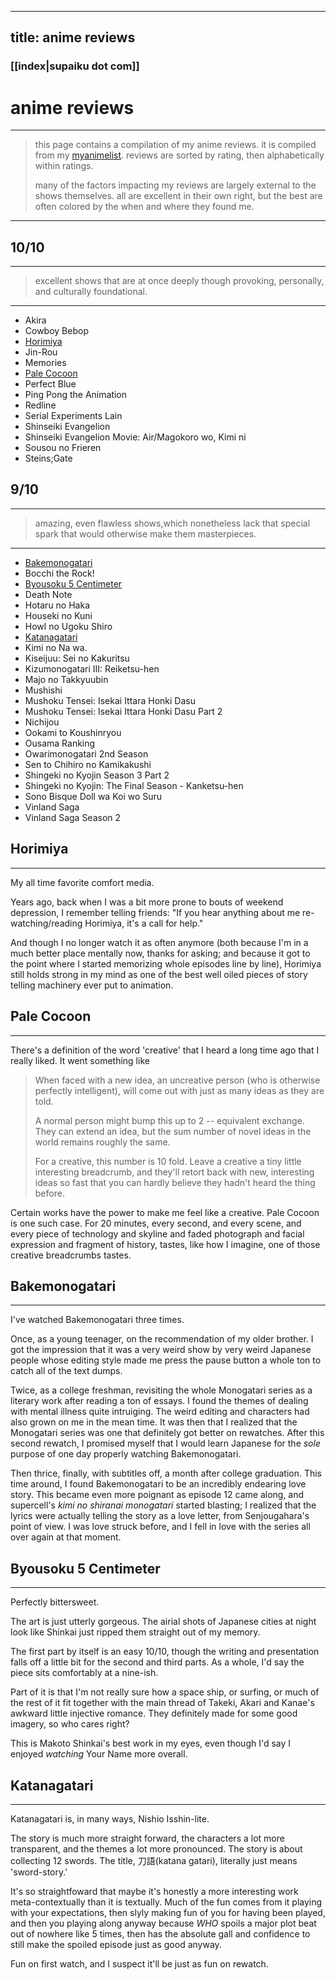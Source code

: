 
---
title: anime reviews
---

### [[index|supaiku dot com]]

<h1 href="" onclick="document.getElementById('darkmode-toggle').click(); return false;">
anime reviews
</h1>


---
> this page contains a compilation of my anime reviews. it is compiled from my [myanimelist](https://myanimelist.net/profile/spikedoanzz). reviews are sorted by rating, then alphabetically within ratings.
>
> many of the factors impacting my reviews are largely external to the shows themselves. all are excellent in their own right, but the best are often colored by the when and where they found me.
---

## 10/10
---
>excellent shows that are at once deeply though provoking, personally, and culturally foundational.
---

* Akira
* Cowboy Bebop
* [Horimiya](#horimiya)
* Jin-Rou
* Memories
* [Pale Cocoon](#pale-cocoon)
* Perfect Blue
* Ping Pong the Animation
* Redline
* Serial Experiments Lain
* Shinseiki Evangelion
* Shinseiki Evangelion Movie: Air/Magokoro wo, Kimi ni
* Sousou no Frieren
* Steins;Gate


## 9/10
---
>amazing, even flawless shows,which nonetheless lack that special spark that would otherwise make them masterpieces.
---

* [Bakemonogatari](#bakemonogatari)
* Bocchi the Rock!
* [Byousoku 5 Centimeter](#byousoku-5-centimeter)
* Death Note
* Hotaru no Haka
* Houseki no Kuni
* Howl no Ugoku Shiro
* [Katanagatari](#katanagatari)
* Kimi no Na wa.
* Kiseijuu: Sei no Kakuritsu
* Kizumonogatari III: Reiketsu-hen
* Majo no Takkyuubin
* Mushishi
* Mushoku Tensei: Isekai Ittara Honki Dasu
* Mushoku Tensei: Isekai Ittara Honki Dasu Part 2
* Nichijou
* Ookami to Koushinryou
* Ousama Ranking
* Owarimonogatari 2nd Season
* Sen to Chihiro no Kamikakushi
* Shingeki no Kyojin Season 3 Part 2
* Shingeki no Kyojin: The Final Season - Kanketsu-hen
* Sono Bisque Doll wa Koi wo Suru
* Vinland Saga
* Vinland Saga Season 2


## Horimiya
---
My all time favorite comfort media.

Years ago, back when I was a bit more prone to bouts of weekend depression, I remember telling friends: "If you hear anything about me re-watching/reading Horimiya, it's a call for help."

And though I no longer watch it as often anymore (both because I'm in a much better place mentally now, thanks for asking; and because it got to the point where I started memorizing whole episodes line by line), Horimiya still holds strong in my mind as one of the best well oiled pieces of story telling machinery ever put to animation.


## Pale Cocoon
---
There's a definition of the word 'creative' that I heard a long time ago that I really liked. It went something like


>When faced with a new idea, an uncreative person (who is otherwise perfectly intelligent), will come out with just as many ideas as they are told.
>
>A normal person might bump this up to 2 -- equivalent exchange. They can extend an idea, but the sum number of novel ideas in the world remains roughly the same.
>
>For a creative, this number is 10 fold. Leave a creative a tiny little interesting breadcrumb, and they'll retort back with new, interesting ideas so fast that you can hardly believe they hadn't heard the thing before.

Certain works have the power to make me feel like a creative. Pale Cocoon is one such case. For 20 minutes, every second, and every scene, and every piece of technology and skyline and faded photograph and facial expression and fragment of history, tastes, like how I imagine, one of those creative breadcrumbs tastes.


## Bakemonogatari
---
I've watched Bakemonogatari three times.

Once, as a young teenager, on the recommendation of my older brother. I got the impression that it was a very weird show by very weird Japanese people whose editing style made me press the pause button a whole ton to catch all of the text dumps.

Twice, as a college freshman, revisiting the whole Monogatari series as a literary work after reading a ton of essays. I found the themes of dealing with mental illness quite intruiging. The weird editing and characters had also grown on me in the mean time. It was then that I realized that the Monogatari series was one that definitely got better on rewatches. After this second rewatch, I promised myself that I would learn Japanese for the _sole_ purpose of one day properly watching Bakemonogatari.

Then thrice, finally, with subtitles off, a month after college graduation. This time around, I found Bakemonogatari to be an incredibly endearing love story. This became even more poignant as episode 12 came along, and supercell's _kimi no shiranai monogatari_ started blasting; I realized that the lyrics were actually telling the story as a love letter, from Senjougahara's point of view. I was love struck before, and I fell in love with the series all over again at that moment.


## Byousoku 5 Centimeter
---
Perfectly bittersweet.

The art is just utterly gorgeous. The airial shots of Japanese cities at night look like Shinkai just ripped them straight out of my memory.

The first part by itself is an easy 10/10, though the writing and presentation falls off a little bit for the second and third parts. As a whole, I'd say the piece sits comfortably at a nine-ish.

Part of it is that I'm not really sure how a space ship, or surfing, or much of the rest of it fit together with the main thread of Takeki, Akari and Kanae's awkward little injective romance. They definitely made for some good imagery, so who cares right?

This is Makoto Shinkai's best work in my eyes, even though I'd say I enjoyed _watching_ Your Name more overall.


## Katanagatari
---
Katanagatari is, in many ways, Nishio Isshin-lite.

The story is much more straight forward, the characters a lot more transparent, and the themes a lot more pronounced. The story is about collecting 12 swords. The title, 刀語(katana gatari), literally just means 'sword-story.'

It's so straightfoward that maybe it's honestly a more interesting work meta-contextually than it is textually. Much of the fun comes from it playing with your expectations, then slyly making fun of you for having been played, and then you playing along anyway because _WHO_ spoils a major plot beat out of nowhere like 5 times, then has the absolute gall and confidence to still make the spoiled episode just as good anyway.

Fun on first watch, and I suspect it'll be just as fun on rewatch.


